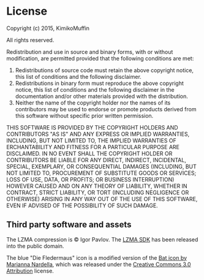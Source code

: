 ﻿License
=======

Copyright (c) 2015, KimikoMuffin

All rights reserved.

Redistribution and use in source and binary forms, with or without modification, are permitted provided that the following conditions are met:

1. Redistributions of source code must retain the above copyright notice, this list of conditions and the following disclaimer.
2. Redistributions in binary form must reproduce the above copyright notice, this list of conditions and the following disclaimer in the documentation and/or other materials provided with the distribution.
3. Neither the name of the copyright holder nor the names of its contributors may be used to endorse or promote products derived from this software without specific prior written permission.

THIS SOFTWARE IS PROVIDED BY THE COPYRIGHT HOLDERS AND CONTRIBUTORS "AS IS" AND ANY EXPRESS OR IMPLIED WARRANTIES, INCLUDING, BUT NOT LIMITED TO, THE IMPLIED WARRANTIES OF ERCHANTABILITY AND FITNESS FOR A PARTICULAR PURPOSE ARE DISCLAIMED. IN NO EVENT SHALL THE COPYRIGHT HOLDER OR CONTRIBUTORS BE LIABLE FOR ANY DIRECT, INDIRECT, INCIDENTAL, SPECIAL, EXEMPLARY, OR CONSEQUENTIAL DAMAGES (INCLUDING, BUT NOT LIMITED TO, PROCUREMENT OF SUBSTITUTE GOODS OR SERVICES; LOSS OF USE, DATA, OR PROFITS; OR BUSINESS INTERRUPTION) HOWEVER CAUSED AND ON ANY THEORY OF LIABILITY, WHETHER IN CONTRACT, STRICT LIABILITY, OR TORT (INCLUDING NEGLIGENCE OR OTHERWISE) ARISING IN ANY WAY OUT OF THE USE OF THIS SOFTWARE, EVEN IF ADVISED OF THE POSSIBILITY OF SUCH DAMAGE.

Third party software and assets
-------------------------------

The LZMA compression is &copy; Igor Pavlov. The [LZMA SDK](http://www.7-zip.org/sdk.html) has been released into the public domain.

The blue "Die Fledermaus" icon is a modified version of the [Bat icon by Marianna Nardella](https://thenounproject.com/term/bat/216021/), which was released under the [Creative Commons 3.0 Attribution](http://creativecommons.org/licenses/by/3.0/us/) license.
